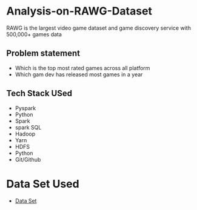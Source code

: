 # Analysis-on-RAWG-Dataset

RAWG is the largest video game dataset and game discovery service with 500,000+ games data

## Problem statement
* Which is the top most rated games across all platform
* Which gam dev has released most games in a year

## Tech Stack USed
* Pyspark
* Python
* Spark
* spark SQL
* Hadoop
* Yarn
* HDFS
* Python
* Git/Github

# Data Set Used
* [Data Set](https://api.rawg.io/docs/)
